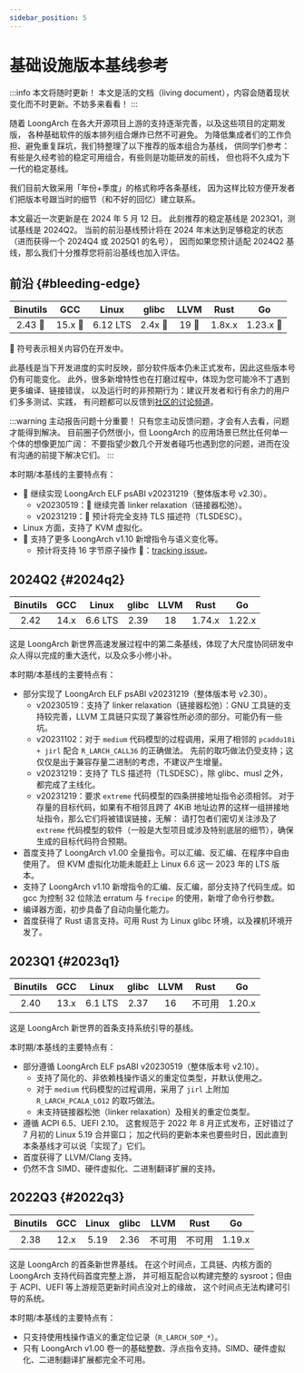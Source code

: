 ```yaml
---
sidebar_position: 5
---
```


# 基础设施版本基线参考

:::info 本文将随时更新！
本文是活的文档（living document），内容会随着现状变化而不时更新。不妨多来看看！
:::

随着 LoongArch 在各大开源项目上游的支持逐渐完善，以及这些项目的定期发版，
各种基础软件的版本排列组合爆炸已然不可避免。
为降低集成者们的工作负担、避免重复踩坑，我们特整理了以下推荐的版本组合为基线，
供同学们参考：有些是久经考验的稳定可用组合，有些则是功能研发的前线，
但也将不久成为下一代的稳定基线。

我们目前大致采用「年份+季度」的格式称呼各条基线，
因为这样比较方便开发者们把版本号跟当时的细节（和不好的回忆）建立联系。

本文最近一次更新是在 2024 年 5 月 12 日。
此刻推荐的稳定基线是 2023Q1，测试基线是 2024Q2。
当前的前沿基线预计将在 2024 年末达到足够稳定的状态（进而获得一个 2024Q4 或 2025Q1 的名号），
因而如果您预计适配 2024Q2 基线，那么我们十分推荐您将前沿基线也加入评估。

## 前沿 {#bleeding-edge}

|Binutils|GCC|Linux|glibc|LLVM|Rust|Go |
|:------:|:-:|:---:|:---:|:--:|:--:|:-:|
|2.43 :wrench:|15.x :wrench:|6.12 LTS|2.4x :wrench:|19 :wrench:|1.8x.x|1.23.x :wrench:|

:wrench: 符号表示相关内容仍在开发中。

此基线是当下开发进度的实时反映，部分软件版本仍未正式发布，因此这些版本号仍有可能变化。
此外，很多新增特性也在打磨过程中，体现为您可能冷不丁遇到更多编译、链接错误，
以及运行时的非预期行为：建议开发者和行有余力的用户们多多测试、实践，
有问题都可以反馈到[社区的讨论频道](https://github.com/loongson-community/discussions/issues)。

:::warning 主动报告问题十分重要！
只有您主动反馈问题，才会有人去看，问题才能得到解决。
目前圈子仍然很小，但 LoongArch 的应用场景已然比任何单一个体的想像更加广阔：
不要指望少数几个开发者碰巧也遇到您的问题，进而在没有沟通的前提下解决它们。
:::

本时期/本基线的主要特点有：

* :wrench: 继续实现 LoongArch ELF psABI v20231219（整体版本号 v2.30）。
    - v20230519：:wrench: 继续完善 linker relaxation（链接器松弛）。
    - v20231219：:wrench: 预计将完全支持 TLS 描述符（TLSDESC）。
* Linux 方面，支持了 KVM 虚拟化。
* :wrench: 支持了更多 LoongArch v1.10 新增指令与语义变化等。
    - 预计将支持 16 字节原子操作 :wrench:：[tracking issue](https://github.com/loongson-community/discussions/issues/16)。

## 2024Q2 {#2024q2}

|Binutils|GCC|Linux|glibc|LLVM|Rust|Go |
|:------:|:-:|:---:|:---:|:--:|:--:|:-:|
|2.42|14.x|6.6 LTS|2.39|18|1.74.x|1.22.x|

这是 LoongArch 新世界高速发展过程中的第二条基线，体现了大尺度协同研发中众人得以完成的重大迭代，以及众多小修小补。

本时期/本基线的主要特点有：

* 部分实现了 LoongArch ELF psABI v20231219（整体版本号 v2.30）。
    - v20230519：支持了 linker relaxation（链接器松弛）：GNU 工具链的支持较完善，LLVM 工具链只实现了兼容性所必须的部分。可能仍有一些坑。
    - v20231102：对于 `medium` 代码模型的过程调用，采用了相邻的 `pcaddu18i + jirl` 配合
      `R_LARCH_CALL36` 的正确做法。
      先前的取巧做法仍受支持；这仅仅是出于兼容存量二进制的考虑，不建议产生增量。
    - v20231219：支持了 TLS 描述符（TLSDESC），除 glibc、musl 之外，都完成了主线化。
    - v20231219：要求 `extreme` 代码模型的四条拼接地址指令必须相邻。
      对于存量的目标代码，如果有不相邻且跨了 4KiB 地址边界的这样一组拼接地址指令，那么它们将被错误链接，无解：
      请打包者们密切关注涉及了 `extreme` 代码模型的软件（一般是大型项目或涉及特别底层的细节），确保生成的目标代码符合预期。
* 首度支持了 LoongArch v1.00 全量指令。可以汇编、反汇编、在程序中自由使用了。
  但 KVM 虚拟化功能未能赶上 Linux 6.6 这一 2023 年的 LTS 版本。
* 支持了 LoongArch v1.10 新增指令的汇编、反汇编，部分支持了代码生成。如 gcc 为控制 32 位除法 erratum 与 `frecipe` 的使用，新增了命令行参数。
* 编译器方面，初步具备了自动向量化能力。
* 首度获得了 Rust 语言支持。可用 Rust 为 Linux glibc 环境，以及裸机环境开发了。

## 2023Q1 {#2023q1}

|Binutils|GCC|Linux|glibc|LLVM|Rust|Go |
|:------:|:-:|:---:|:---:|:--:|:--:|:-:|
|2.40|13.x|6.1 LTS|2.37|16|不可用|1.20.x|

这是 LoongArch 新世界的首条支持系统引导的基线。

本时期/本基线的主要特点有：

* 部分遵循 LoongArch ELF psABI v20230519（整体版本号 v2.10）。
    - 支持了简化的、非依赖栈操作语义的重定位类型，并默认使用之。
    - 对于 `medium` 代码模型的过程调用，采用了 `jirl` 上附加 `R_LARCH_PCALA_LO12`
      的取巧做法。
    - 未支持链接器松弛（linker relaxation）及相关的重定位类型。
* 遵循 ACPI 6.5、UEFI 2.10。
  这套规范于 2022 年 8 月正式发布，正好错过了 7 月初的 Linux 5.19 合并窗口；
  加之代码的更新本来也要些时日，因此直到本条基线才可以说「实现了」它们。
* 首度获得了 LLVM/Clang 支持。
* 仍然不含 SIMD、硬件虚拟化、二进制翻译扩展的支持。

## 2022Q3 {#2022q3}

|Binutils|GCC|Linux|glibc|LLVM|Rust|Go |
|:------:|:-:|:---:|:---:|:--:|:--:|:-:|
|2.38|12.x|5.19|2.36|不可用|不可用|1.19.x|

这是 LoongArch 的首条新世界基线。
在这个时间点，工具链、内核方面的 LoongArch 支持代码首度完整上游，
并可相互配合以构建完整的 sysroot；但由于 ACPI、UEFI 等上游规范更新时间点没对上的缘故，
这个时间点无法构建可引导的系统。

本时期/本基线的主要特点有：

* 只支持使用栈操作语义的重定位记录（`R_LARCH_SOP_*`）。
* 只有 LoongArch v1.00 卷一的基础整数、浮点指令支持。SIMD、硬件虚拟化、二进制翻译扩展都完全不可用。
